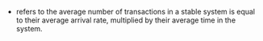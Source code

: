 - refers to the average number of transactions in a stable system is equal to their average arrival rate, multiplied by their average time in the system.